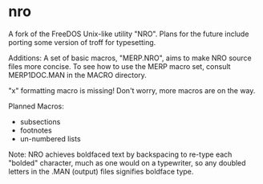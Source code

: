 # nro
A fork of the FreeDOS Unix-like utility "NRO". Plans for the future include porting some version of troff for typesetting.

Additions: A set of basic macros, "MERP.NRO", aims to make NRO source files more concise.
To see how to use the MERP macro set, consult MERP1DOC.MAN in the MACRO directory.

"x" formatting macro is missing! Don't worry, more macros are on the way.

Planned Macros:

* subsections
* footnotes
* un-numbered lists

Note: NRO achieves boldfaced text by backspacing to re-type each "bolded" character, much as one would on a typewriter,
so any doubled letters in the .MAN (output) files signifies boldface type.
